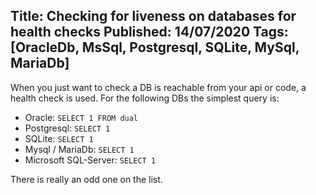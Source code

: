 Title: Checking for liveness on databases for health checks
Published: 14/07/2020
Tags: [OracleDb, MsSql, Postgresql, SQLite, MySql, MariaDb] 
---

When you just want to check a DB is reachable from your api or code, a health check is used. For the following DBs the simplest query is: 

- Oracle: ```SELECT 1 FROM dual```
- Postgresql: ```SELECT 1```
- SQLite: ```SELECT 1```
- Mysql / MariaDb: ```SELECT 1```
- Microsoft SQL-Server: ```SELECT 1```

There is really an odd one on the list.

